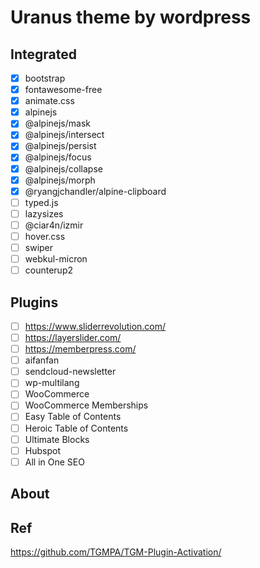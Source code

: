 # Uranus theme by wordpress

## Integrated

- [x] bootstrap
- [x] fontawesome-free
- [x] animate.css
- [x] alpinejs
- [x] @alpinejs/mask
- [x] @alpinejs/intersect
- [x] @alpinejs/persist
- [x] @alpinejs/focus
- [x] @alpinejs/collapse
- [x] @alpinejs/morph
- [x] @ryangjchandler/alpine-clipboard
- [ ] typed.js
- [ ] lazysizes
- [ ] @ciar4n/izmir
- [ ] hover.css
- [ ] swiper
- [ ] webkul-micron
- [ ] counterup2

## Plugins

- [ ] https://www.sliderrevolution.com/
- [ ] https://layerslider.com/
- [ ] https://memberpress.com/
- [ ] aifanfan
- [ ] sendcloud-newsletter
- [ ] wp-multilang
- [ ] WooCommerce
- [ ] WooCommerce Memberships
- [ ] Easy Table of Contents
- [ ] Heroic Table of Contents
- [ ] Ultimate Blocks
- [ ] Hubspot
- [ ] All in One SEO

## About

## Ref

https://github.com/TGMPA/TGM-Plugin-Activation/
